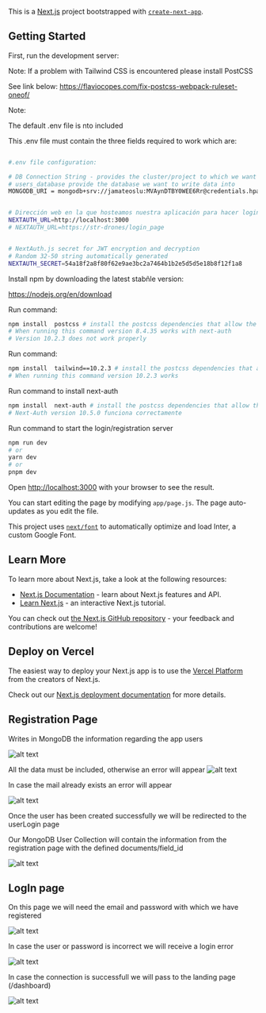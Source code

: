 This is a [Next.js](https://nextjs.org/) project bootstrapped with [`create-next-app`](https://github.com/vercel/next.js/tree/canary/packages/create-next-app).

## Getting Started

First, run the development server:

Note: If a problem with Tailwind CSS is encountered please install PostCSS

See link below: https://flaviocopes.com/fix-postcss-webpack-ruleset-oneof/ 

Note: 

The default .env file is nto included

This .env file must contain the three fields required to work which are: 

```bash

#.env file configuration: 

# DB Connection String - provides the cluster/project to which we want to connect
# users_database provide the database we want to write data into 
MONGODB_URI = mongodb+srv://jamateoslu:MVAynDTBY0WEE6Rr@credentials.hpa1qfu.mongodb.net/users_database?retryWrites=true&w=majority


# Dirección web en la que hosteamos nuestra aplicación para hacer login con NextAuth
NEXTAUTH_URL=http://localhost:3000 
# NEXTAUTH_URL=https://str-drones/login_page


# NextAuth.js secret for JWT encryption and decryption 
# Random 32-50 string automatically generated
NEXTAUTH_SECRET=54a18f2a8f80f62e9ae3bc2a7464b1b2e5d5d5e18b8f12f1a8

```


Install npm by downloading the latest stabñle version: 

https://nodejs.org/en/download

Run command: 

```bash
npm install  postcss # install the postcss dependencies that allow the registration 
# When running this command version 8.4.35 works with next-auth 
# Version 10.2.3 does not work properly

```


Run command: 

```bash
npm install  tailwind==10.2.3 # install the postcss dependencies that allow the registration 
# When running this command version 10.2.3 works

```

Run command to install next-auth

```bash
npm install  next-auth # install the postcss dependencies that allow the registration
# Next-Auth version 10.5.0 funciona correctamente

```

Run command to start the login/registration server

```bash
npm run dev
# or
yarn dev
# or
pnpm dev
```

Open [http://localhost:3000](http://localhost:3000) with your browser to see the result.

You can start editing the page by modifying `app/page.js`. The page auto-updates as you edit the file.

This project uses [`next/font`](https://nextjs.org/docs/basic-features/font-optimization) to automatically optimize and load Inter, a custom Google Font.

## Learn More

To learn more about Next.js, take a look at the following resources:

- [Next.js Documentation](https://nextjs.org/docs) - learn about Next.js features and API.
- [Learn Next.js](https://nextjs.org/learn) - an interactive Next.js tutorial.

You can check out [the Next.js GitHub repository](https://github.com/vercel/next.js/) - your feedback and contributions are welcome!

## Deploy on Vercel

The easiest way to deploy your Next.js app is to use the [Vercel Platform](https://vercel.com/new?utm_medium=default-template&filter=next.js&utm_source=create-next-app&utm_campaign=create-next-app-readme) from the creators of Next.js.

Check out our [Next.js deployment documentation](https://nextjs.org/docs/deployment) for more details.


## Registration Page

Writes in MongoDB the information regarding the app users

![alt text](image.png)

All the data must be included, otherwise an error will appear
![alt text](image-1.png)

In case the mail already exists an error will appear

![alt text](image-2.png)

Once the user has been created successfully we will be redirected to the userLogin page

Our MongoDB User Collection will contain the information from the registration page with the defined documents/field_id

![alt text](image-3.png)



## LogIn page

On this page we will need the email and password with which we have registered

![alt text](image-4.png)

In case the user or password is incorrect we will receive a login error

![alt text](image-5.png)

In case the connection is successfull we will pass to the landing page (/dashboard)

![alt text](image-6.png)

